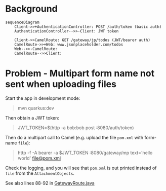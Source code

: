 # Background

```mermaid
sequenceDiagram
    Client->>+AuthenticationController: POST /auth/token (basic auth)
    AuthenticationController-->>-Client: JWT token
    
    Client->>CamelRoute: GET /gateway/jp/todos (JWT/bearer auth)
    CamelRoute->>+Web: www.jsonplaceholder.com/todos
    Web-->>-CamelRoute: 
    CamelRoute-->>Client: 
```

# Problem - Multipart form name not sent when uploading files

Start the app in development mode:
> mvn quarkus:dev

Then obtain a JWT token:
> JWT_TOKEN=$(http -a bob:bob post :8080/auth/token)

Then do a multipart call to Camel (e.g. upload the file `pom.xml` with form-name `file`):
> http -f -A bearer -a $JWT_TOKEN :8080/gateway/mp text='hello world' file@pom.xml

Check the logging, and you will see that `pom.xml` is out printed instead of `file` from the `AttachmentObjects`.

See also lines 88-92 in [GatewayRoute.java](src/main/java/nl/probot/api/management/GatewayRoute.java)

